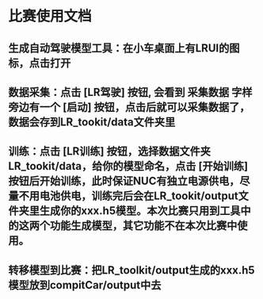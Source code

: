 # 比赛使用文档

## 生成自动驾驶模型工具：在小车桌面上有LRUI的图标，点击打开

## 数据采集：点击 [LR驾驶] 按钮, 会看到 采集数据 字样 旁边有一个 [启动] 按钮，点击后就可以采集数据了，数据会存到LR_tookit/data文件夹里

## 训练：点击 [LR训练] 按钮，选择数据文件夹LR_tookit/data，给你的模型命名，点击 [开始训练] 按钮后开始训练，此时保证NUC有独立电源供电，尽量不用电池供电，训练完后会在LR_tookit/output文件夹里生成你的xxx.h5模型。本次比赛只用到工具中的这两个功能生成模型，其它功能不在本次比赛中使用。

## 转移模型到比赛：把LR_toolkit/output生成的xxx.h5模型放到compitCar/output中去
